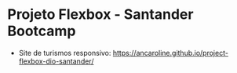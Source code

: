 # Projeto Flexbox - Santander Bootcamp
- Site de turismos responsivo:
https://ancaroline.github.io/project-flexbox-dio-santander/

